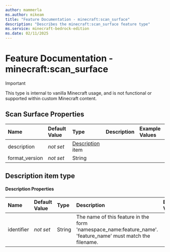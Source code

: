 ```yaml
---
author: mammerla
ms.author: mikeam
title: "Feature Documentation - minecraft:scan_surface"
description: "Describes the minecraft:scan_surface feature type"
ms.service: minecraft-bedrock-edition
ms.date: 02/11/2025 
---
```


# Feature Documentation - minecraft:scan_surface

> [!IMPORTANT]
> This type is internal to vanilla Minecraft usage, and is not functional or supported within custom Minecraft content.


## Scan Surface Properties

|Name       |Default Value |Type |Description |Example Values |
|:----------|:-------------|:----|:-----------|:------------- |
| description | *not set* | [Description](#description-item-type) item |  |  | 
| format_version | *not set* | String |  |  | 

## Description item type

#### Description Properties

|Name       |Default Value |Type |Description |Example Values |
|:----------|:-------------|:----|:-----------|:------------- |
| identifier | *not set* | String | The name of this feature in the form 'namespace_name:feature_name'. 'feature_name' must match the filename. |  | 